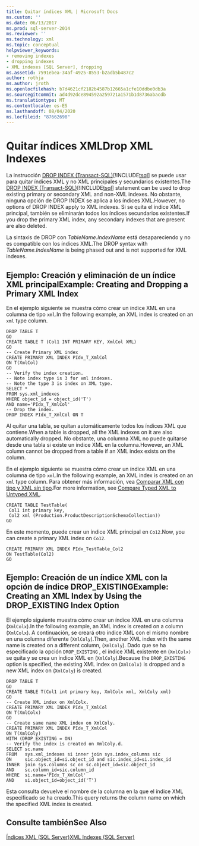 ```yaml
---
title: Quitar índices XML | Microsoft Docs
ms.custom: ''
ms.date: 06/13/2017
ms.prod: sql-server-2014
ms.reviewer: ''
ms.technology: xml
ms.topic: conceptual
helpviewer_keywords:
- removing indexes
- dropping indexes
- XML indexes [SQL Server], dropping
ms.assetid: 7591ebea-34af-4925-8553-b2adb5b487c2
author: rothja
ms.author: jroth
ms.openlocfilehash: b7d4621cf2182b4587b12665a1cfe10ddbe0db3a
ms.sourcegitcommit: ad4d92dce894592a259721a1571b1d8736abacdb
ms.translationtype: MT
ms.contentlocale: es-ES
ms.lasthandoff: 08/04/2020
ms.locfileid: "87662698"
---
```

# <a name="drop-xml-indexes"></a><span data-ttu-id="5a4d7-102">Quitar índices XML</span><span class="sxs-lookup"><span data-stu-id="5a4d7-102">Drop XML Indexes</span></span>
  <span data-ttu-id="5a4d7-103">La instrucción [DROP INDEX &#40;Transact-SQL&#41;](/sql/t-sql/statements/drop-index-transact-sql)[!INCLUDE[tsql](../../includes/tsql-md.md)] se puede usar para quitar índices XML y no XML principales y secundarios existentes.</span><span class="sxs-lookup"><span data-stu-id="5a4d7-103">The [DROP INDEX &#40;Transact-SQL&#41;](/sql/t-sql/statements/drop-index-transact-sql)[!INCLUDE[tsql](../../includes/tsql-md.md)] statement can be used to drop existing primary or secondary XML and non-XML indexes.</span></span> <span data-ttu-id="5a4d7-104">No obstante, ninguna opción de DROP INDEX se aplica a los índices XML.</span><span class="sxs-lookup"><span data-stu-id="5a4d7-104">However, no options of DROP INDEX apply to XML indexes.</span></span> <span data-ttu-id="5a4d7-105">Si se quita el índice XML principal, también se eliminarán todos los índices secundarios existentes.</span><span class="sxs-lookup"><span data-stu-id="5a4d7-105">If you drop the primary XML index, any secondary indexes that are present are also deleted.</span></span>  
  
 <span data-ttu-id="5a4d7-106">La sintaxis de DROP con *TableName.IndexName* está desapareciendo y no es compatible con los índices XML.</span><span class="sxs-lookup"><span data-stu-id="5a4d7-106">The DROP syntax with *TableName.IndexName* is being phased out and is not supported for XML indexes.</span></span>  
  
## <a name="example-creating-and-dropping-a-primary-xml-index"></a><span data-ttu-id="5a4d7-107">Ejemplo: Creación y eliminación de un índice XML principal</span><span class="sxs-lookup"><span data-stu-id="5a4d7-107">Example: Creating and Dropping a Primary XML Index</span></span>  
 <span data-ttu-id="5a4d7-108">En el ejemplo siguiente se muestra cómo crear un índice XML en una columna de tipo `xml`.</span><span class="sxs-lookup"><span data-stu-id="5a4d7-108">In the following example, an XML index is created on an `xml` type column.</span></span>  
  
```  
DROP TABLE T  
GO  
CREATE TABLE T (Col1 INT PRIMARY KEY, XmlCol XML)  
GO  
-- Create Primary XML index   
CREATE PRIMARY XML INDEX PIdx_T_XmlCol   
ON T(XmlCol)  
GO  
-- Verify the index creation.   
-- Note index type is 3 for xml indexes.  
-- Note the type 3 is index on XML type.  
SELECT *  
FROM sys.xml_indexes  
WHERE object_id = object_id('T')  
AND name='PIdx_T_XmlCol'   
-- Drop the index.  
DROP INDEX PIdx_T_XmlCol ON T  
```  
  
 <span data-ttu-id="5a4d7-109">Al quitar una tabla, se quitan automáticamente todos los índices XML que contiene.</span><span class="sxs-lookup"><span data-stu-id="5a4d7-109">When a table is dropped, all the XML indexes on it are also automatically dropped.</span></span> <span data-ttu-id="5a4d7-110">No obstante, una columna XML no puede quitarse desde una tabla si existe un índice XML en la columna.</span><span class="sxs-lookup"><span data-stu-id="5a4d7-110">However, an XML column cannot be dropped from a table if an XML index exists on the column.</span></span>  
  
 <span data-ttu-id="5a4d7-111">En el ejemplo siguiente se muestra cómo crear un índice XML en una columna de tipo `xml`.</span><span class="sxs-lookup"><span data-stu-id="5a4d7-111">In the following example, an XML index is created on an `xml` type column.</span></span> <span data-ttu-id="5a4d7-112">Para obtener más información, vea [Comparar XML con tipo y XML sin tipo](../xml/compare-typed-xml-to-untyped-xml.md).</span><span class="sxs-lookup"><span data-stu-id="5a4d7-112">For more information, see [Compare Typed XML to Untyped XML](../xml/compare-typed-xml-to-untyped-xml.md).</span></span>  
  
```  
CREATE TABLE TestTable(  
 Col1 int primary key,   
 Col2 xml (Production.ProductDescriptionSchemaCollection))   
GO  
```  
  
 <span data-ttu-id="5a4d7-113">En este momento, puede crear un índice XML principal en `Co12`.</span><span class="sxs-lookup"><span data-stu-id="5a4d7-113">Now, you can create a primary XML index on `Co12`.</span></span>  
  
```  
CREATE PRIMARY XML INDEX PIdx_TestTable_Col2   
ON TestTable(Col2)  
GO  
```  
  
## <a name="example-creating-an-xml-index-by-using-the-drop_existing-index-option"></a><span data-ttu-id="5a4d7-114">Ejemplo: Creación de un índice XML con la opción de índice DROP_EXISTING</span><span class="sxs-lookup"><span data-stu-id="5a4d7-114">Example: Creating an XML Index by Using the DROP_EXISTING Index Option</span></span>  
 <span data-ttu-id="5a4d7-115">El ejemplo siguiente muestra cómo crear un índice XML en una columna (`XmlColx`).</span><span class="sxs-lookup"><span data-stu-id="5a4d7-115">In the following example, an XML index is created on a column (`XmlColx`).</span></span> <span data-ttu-id="5a4d7-116">A continuación, se creará otro índice XML con el mismo nombre en una columna diferente (`XmlColy`).</span><span class="sxs-lookup"><span data-stu-id="5a4d7-116">Then, another XML index with the same name is created on a different column, (`XmlColy`).</span></span> <span data-ttu-id="5a4d7-117">Dado que se ha especificado la opción `DROP_EXISTING` , el índice XML existente en (`XmlColx)` se quita y se crea un índice XML en (`XmlColy`).</span><span class="sxs-lookup"><span data-stu-id="5a4d7-117">Because the `DROP_EXISTING` option is specified, the existing XML index on (`XmlColx)` is dropped and a new XML index on (`XmlColy`) is created.</span></span>  
  
```  
DROP TABLE T  
GO  
CREATE TABLE T(Col1 int primary key, XmlColx xml, XmlColy xml)  
GO  
-- Create XML index on XmlColx.  
CREATE PRIMARY XML INDEX PIdx_T_XmlCol   
ON T(XmlColx)  
GO  
-- Create same name XML index on XmlColy.  
CREATE PRIMARY XML INDEX PIdx_T_XmlCol   
ON T(XmlColy)   
WITH (DROP_EXISTING = ON)  
-- Verify the index is created on XmlColy.d.  
SELECT sc.name   
FROM   sys.xml_indexes si inner join sys.index_columns sic   
ON     sic.object_id=si.object_id and sic.index_id=si.index_id  
INNER  join sys.columns sc on sc.object_id=sic.object_id   
AND    sc.column_id=sic.column_id  
WHERE  si.name='PIdx_T_XmlCol'   
AND    si.object_id=object_id('T')  
```  
  
 <span data-ttu-id="5a4d7-118">Esta consulta devuelve el nombre de la columna en la que el índice XML especificado se ha creado.</span><span class="sxs-lookup"><span data-stu-id="5a4d7-118">This query returns the column name on which the specified XML index is created.</span></span>  
  
## <a name="see-also"></a><span data-ttu-id="5a4d7-119">Consulte también</span><span class="sxs-lookup"><span data-stu-id="5a4d7-119">See Also</span></span>  
 [<span data-ttu-id="5a4d7-120">Índices XML &#40;SQL Server&#41;</span><span class="sxs-lookup"><span data-stu-id="5a4d7-120">XML Indexes &#40;SQL Server&#41;</span></span>](xml-indexes-sql-server.md)  
  
  
